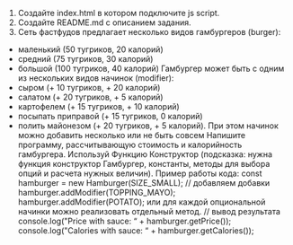 1. Создайте index.html в котором подключите js script.
2. Создайте README.md с описанием задания.
3. Сеть фастфудов предлагает несколько видов гамбургеров (burger):

- маленький (50 тугриков, 20 калорий)
- средний (75 тугриков, 30 калорий)
- большой (100 тугриков, 40 калорий)
  Гамбургер может быть с одним из нескольких видов начинок (modifier):
- сыром (+ 10 тугриков, + 20 калорий)
- салатом (+ 20 тугриков, + 5 калорий)
- картофелем (+ 15 тугриков, + 10 калорий)
- посыпать приправой (+ 15 тугриков, 0 калорий)
- полить майонезом (+ 20 тугриков, + 5 калорий).
  При этом начинок можно добавить несколько или не быть совсем
  Напишите программу, рассчитывающую стоимость и калорийность гамбургера. Используй Функцию Конструктор (подсказка: нужна функция конструктор Гамбургер, константы, методы для выбора опций и расчета нужных величин).
  Пример работы кода:
  const hamburger = new Hamburger(SIZE_SMALL);
  // добавляем добавки
  hamburger.addModifier(TOPPING_MAYO);
  hamburger.addModifier(POTATO);
  или для каждой опциональной начинки можно реализовать отдельный метод.
  // вывод результата
  console.log("Price with sauce: “ + hamburger.getPrice());
  console.log("Calories with sauce: “ + hamburger.getCalories());
